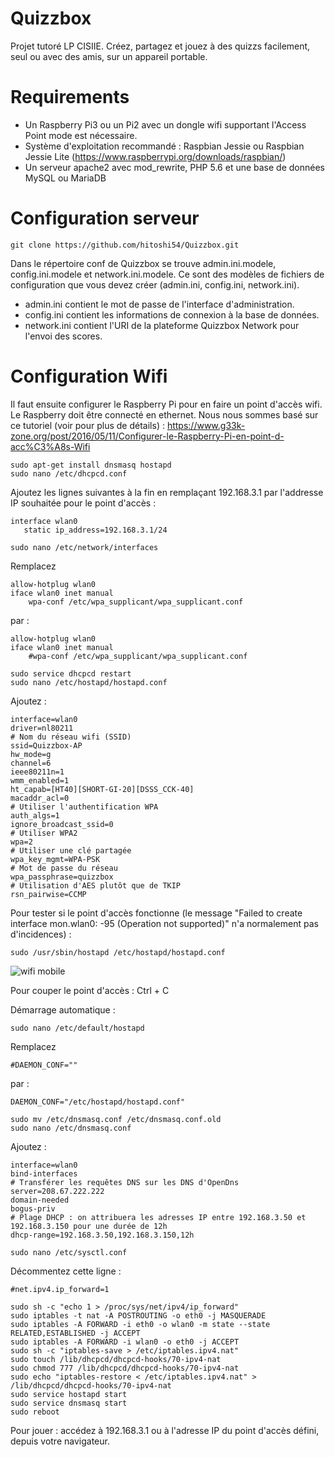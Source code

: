# Quizzbox
Projet tutoré LP CISIIE.
Créez, partagez et jouez à des quizzs facilement, seul ou avec des amis, sur un appareil portable.

# Requirements
- Un Raspberry Pi3 ou un Pi2 avec un dongle wifi supportant l'Access Point mode est nécessaire.
- Système d'exploitation recommandé : Raspbian Jessie ou Raspbian Jessie Lite (https://www.raspberrypi.org/downloads/raspbian/)
- Un serveur apache2 avec mod_rewrite, PHP 5.6 et une base de données MySQL ou MariaDB

# Configuration serveur
```
git clone https://github.com/hitoshi54/Quizzbox.git
```
Dans le répertoire conf de Quizzbox se trouve admin.ini.modele, config.ini.modele et network.ini.modele.
Ce sont des modèles de fichiers de configuration que vous devez créer (admin.ini, config.ini, network.ini).

- admin.ini contient le mot de passe de l'interface d'administration.
- config.ini contient les informations de connexion à la base de données.
- network.ini contient l'URI de la plateforme Quizzbox Network pour l'envoi des scores.

# Configuration Wifi

Il faut ensuite configurer le Raspberry Pi pour en faire un point d'accès wifi.
Le Raspberry doit être connecté en ethernet.
Nous nous sommes basé sur ce tutoriel (voir pour plus de détails) : https://www.g33k-zone.org/post/2016/05/11/Configurer-le-Raspberry-Pi-en-point-d-acc%C3%A8s-Wifi

```
sudo apt-get install dnsmasq hostapd
sudo nano /etc/dhcpcd.conf
```

Ajoutez les lignes suivantes à la fin en remplaçant 192.168.3.1 par l'addresse IP souhaitée pour le point d'accès :
```
interface wlan0  
   static ip_address=192.168.3.1/24
```

```
sudo nano /etc/network/interfaces
```

Remplacez
```
allow-hotplug wlan0  
iface wlan0 inet manual  
    wpa-conf /etc/wpa_supplicant/wpa_supplicant.conf
```
par :
```
allow-hotplug wlan0  
iface wlan0 inet manual  
    #wpa-conf /etc/wpa_supplicant/wpa_supplicant.conf
```

```
sudo service dhcpcd restart
sudo nano /etc/hostapd/hostapd.conf
```

Ajoutez :
```
interface=wlan0
driver=nl80211
# Nom du réseau wifi (SSID)
ssid=Quizzbox-AP
hw_mode=g
channel=6
ieee80211n=1
wmm_enabled=1
ht_capab=[HT40][SHORT-GI-20][DSSS_CCK-40]
macaddr_acl=0
# Utiliser l'authentification WPA
auth_algs=1
ignore_broadcast_ssid=0
# Utiliser WPA2
wpa=2
# Utiliser une clé partagée
wpa_key_mgmt=WPA-PSK
# Mot de passe du réseau
wpa_passphrase=quizzbox
# Utilisation d'AES plutôt que de TKIP
rsn_pairwise=CCMP
```

Pour tester si le point d'accès fonctionne (le message "Failed to create interface mon.wlan0: -95 (Operation not supported)" n'a normalement pas d'incidences) :
```
sudo /usr/sbin/hostapd /etc/hostapd/hostapd.conf
```

![wifi mobile](http://image.noelshack.com/fichiers/2017/11/1489616772-wifi.png)

Pour couper le point d'accès : Ctrl + C

Démarrage automatique :
```
sudo nano /etc/default/hostapd
```

Remplacez
```
#DAEMON_CONF=""
```
par :
```
DAEMON_CONF="/etc/hostapd/hostapd.conf"
```

```
sudo mv /etc/dnsmasq.conf /etc/dnsmasq.conf.old
sudo nano /etc/dnsmasq.conf
```

Ajoutez :
```
interface=wlan0
bind-interfaces
# Transférer les requêtes DNS sur les DNS d'OpenDns
server=208.67.222.222
domain-needed
bogus-priv
# Plage DHCP : on attribuera les adresses IP entre 192.168.3.50 et 192.168.3.150 pour une durée de 12h
dhcp-range=192.168.3.50,192.168.3.150,12h
```

```
sudo nano /etc/sysctl.conf
```
Décommentez cette ligne :
```
#net.ipv4.ip_forward=1
```

```
sudo sh -c "echo 1 > /proc/sys/net/ipv4/ip_forward"
sudo iptables -t nat -A POSTROUTING -o eth0 -j MASQUERADE  
sudo iptables -A FORWARD -i eth0 -o wlan0 -m state --state RELATED,ESTABLISHED -j ACCEPT  
sudo iptables -A FORWARD -i wlan0 -o eth0 -j ACCEPT
sudo sh -c "iptables-save > /etc/iptables.ipv4.nat"
sudo touch /lib/dhcpcd/dhcpcd-hooks/70-ipv4-nat
sudo chmod 777 /lib/dhcpcd/dhcpcd-hooks/70-ipv4-nat
sudo echo "iptables-restore < /etc/iptables.ipv4.nat" > /lib/dhcpcd/dhcpcd-hooks/70-ipv4-nat
sudo service hostapd start
sudo service dnsmasq start
sudo reboot
```

Pour jouer :
accédez à 192.168.3.1 ou à l'adresse IP du point d'accès défini, depuis votre navigateur.
